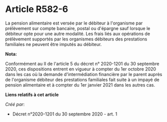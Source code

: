 # Article R582-6

La pension alimentaire est versée par le débiteur à l'organisme par prélèvement sur compte bancaire, postal ou d'épargne sauf
lorsque le débiteur opte pour une autre modalité. Les frais liés aux opérations de prélèvement supportés par les organismes
débiteurs des prestations familiales ne peuvent être imputés au débiteur.

**Nota:**

Conformément au II de l'article 5 du décret n° 2020-1201 du 30 septembre 2020, ces dispositions entrent en vigueur à compter
du 1er octobre 2020 dans les cas où la demande d'intermédiation financière par le parent auprès de l'organisme débiteur des
prestations familiales fait suite à un impayé de pension alimentaire et à compter du 1er janvier 2021 dans les autres cas.

**Liens relatifs à cet article**

_Créé par_:

  - Décret n°2020-1201 du 30 septembre 2020 - art. 1
